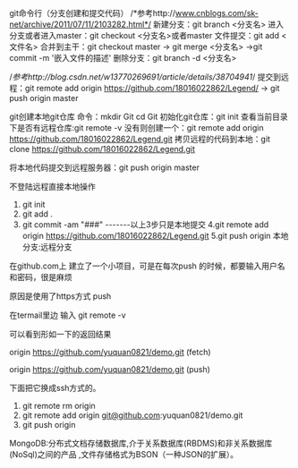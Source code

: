 git命令行（分支创建和提交代码）
/*参考http://www.cnblogs.com/sk-net/archive/2011/07/11/2103282.html*/
新建分支：git branch <分支名>
进入分支或者进入master：git checkout <分支名>或者master
文件提交：git add <文件名>
合并到主干：git checkout master -> git merge <分支名> ->git commit -m '嵌入文件的描述'
删除分支：git branch -d <分支名>

/*参考http://blog.csdn.net/w13770269691/article/details/38704941*/
提交到远程：git remote add origin https://github.com/18016022862/Legend/ -> git push origin master


git创建本地git仓库
命令：mkdir Git
cd Git
初始化git仓库：git init
查看当前目录下是否有远程仓库:git remote -v 
没有则创建一个：git remote add origin https://github.com/18016022862/Legend.git
拷贝远程的代码到本地：git clone https://github.com/18016022862/Legend.git

将本地代码提交到远程服务器：git push origin master

不登陆远程直接本地操作
1. git init
2. git add .
3. git commit -am "###"      -------以上3步只是本地提交
4.git remote add origin https://github.com/18016022862/Legend.git
5.git push origin 本地分支:远程分支


在github.com上 建立了一个小项目，可是在每次push  的时候，都要输入用户名和密码，很是麻烦

原因是使用了https方式 push

在termail里边 输入  git remote -v 

可以看到形如一下的返回结果

origin https://github.com/yuquan0821/demo.git (fetch)

origin https://github.com/yuquan0821/demo.git (push)

下面把它换成ssh方式的。

1. git remote rm origin
2. git remote add origin git@github.com:yuquan0821/demo.git
3. git push origin

MongoDB:分布式文档存储数据库,介于关系数据库(RBDMS)和非关系数据库(NoSql)之间的产品 ,文件存储格式为BSON（一种JSON的扩展）。



